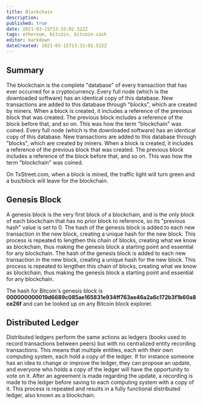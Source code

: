 ```yaml
---
title: Blockchain
description:
published: true
date: 2021-03-15T13:33:02.522Z
tags: ethereum, bitcoin, bitcoin-cash
editor: markdown
dateCreated: 2021-03-15T13:33:02.522Z
---
```


## Summary

The blockchain is the complete "database" of every transaction that has ever occurred for a cryptocurrency. Every full node (which is the downloaded software) has an identical copy of this database. New transactions are added to this database through "blocks", which are created by miners. When a block is created, it includes a reference of the previous block that was created. The previous block includes a reference of the block before that, and so on. This was how the term "blockchain" was coined. Every full node (which is the downloaded software) has an identical copy of this database. New transactions are added to this database through "blocks", which are created by miners. When a block is created, it includes a reference of the previous block that was created. The previous block includes a reference of the block before that, and so on. This was how the term "blockchain" was coined.

On TxStreet.com, when a block is mined, the traffic light will turn green and a bus/block will leave for the blockchain.

## Genesis Block

A genesis block is the very first block of a blockchain, and is the only block of each blockchain that has no prior block to reference, so its "previous hash" value is set to 0. The hash of the genesis block is added to each new transaction in the new block, creating a unique hash for the new block. This process is repeated to lengthen this chain of blocks, creating what we know as blockchain, thus making the genesis block a starting point and essential for any blockchain. The hash of the genesis block is added to each new transaction in the new block, creating a unique hash for the new block. This process is repeated to lengthen this chain of blocks, creating what we know as blockchain, thus making the genesis block a starting point and essential for any blockchain.

The hash for Bitcoin's genesis block is **000000000019d6689c085ae165831e934ff763ae46a2a6c172b3f1b60a8ce26f** and can be looked up on any Bitcoin block explorer.

## Distributed Ledger

Distributed ledgers perform the same actions as ledgers (books used to record transactions between peers) but with no centralized entity recording transactions. This means that multiple entities, each with their own computing system, each hold a copy of the ledger. If for instance someone has an idea to change or improve the ledger, they can propose an update, and everyone who holds a copy of the ledger will have the opportunity to vote on it. After an agreement is made regarding the update, a recording is made to the ledger before saving to each computing system with a copy of it. This process is repeated and results in a fully functional distributed ledger, also known as a blockchain. 
